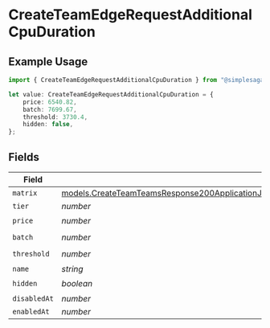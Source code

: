 # CreateTeamEdgeRequestAdditionalCpuDuration

## Example Usage

```typescript
import { CreateTeamEdgeRequestAdditionalCpuDuration } from "@simplesagar/vercel/models/createteamop.js";

let value: CreateTeamEdgeRequestAdditionalCpuDuration = {
    price: 6540.82,
    batch: 7699.67,
    threshold: 3730.4,
    hidden: false,
};
```

## Fields

| Field                                                                                                                                                                                                                                                | Type                                                                                                                                                                                                                                                 | Required                                                                                                                                                                                                                                             | Description                                                                                                                                                                                                                                          |
| ---------------------------------------------------------------------------------------------------------------------------------------------------------------------------------------------------------------------------------------------------- | ---------------------------------------------------------------------------------------------------------------------------------------------------------------------------------------------------------------------------------------------------- | ---------------------------------------------------------------------------------------------------------------------------------------------------------------------------------------------------------------------------------------------------- | ---------------------------------------------------------------------------------------------------------------------------------------------------------------------------------------------------------------------------------------------------- |
| `matrix`                                                                                                                                                                                                                                             | [models.CreateTeamTeamsResponse200ApplicationJSONResponseBodyBillingInvoiceItemsEdgeRequestAdditionalCpuDurationMatrix](../models/createteamteamsresponse200applicationjsonresponsebodybillinginvoiceitemsedgerequestadditionalcpudurationmatrix.md) | :heavy_minus_sign:                                                                                                                                                                                                                                   | N/A                                                                                                                                                                                                                                                  |
| `tier`                                                                                                                                                                                                                                               | *number*                                                                                                                                                                                                                                             | :heavy_minus_sign:                                                                                                                                                                                                                                   | N/A                                                                                                                                                                                                                                                  |
| `price`                                                                                                                                                                                                                                              | *number*                                                                                                                                                                                                                                             | :heavy_check_mark:                                                                                                                                                                                                                                   | N/A                                                                                                                                                                                                                                                  |
| `batch`                                                                                                                                                                                                                                              | *number*                                                                                                                                                                                                                                             | :heavy_check_mark:                                                                                                                                                                                                                                   | N/A                                                                                                                                                                                                                                                  |
| `threshold`                                                                                                                                                                                                                                          | *number*                                                                                                                                                                                                                                             | :heavy_check_mark:                                                                                                                                                                                                                                   | N/A                                                                                                                                                                                                                                                  |
| `name`                                                                                                                                                                                                                                               | *string*                                                                                                                                                                                                                                             | :heavy_minus_sign:                                                                                                                                                                                                                                   | N/A                                                                                                                                                                                                                                                  |
| `hidden`                                                                                                                                                                                                                                             | *boolean*                                                                                                                                                                                                                                            | :heavy_check_mark:                                                                                                                                                                                                                                   | N/A                                                                                                                                                                                                                                                  |
| `disabledAt`                                                                                                                                                                                                                                         | *number*                                                                                                                                                                                                                                             | :heavy_minus_sign:                                                                                                                                                                                                                                   | N/A                                                                                                                                                                                                                                                  |
| `enabledAt`                                                                                                                                                                                                                                          | *number*                                                                                                                                                                                                                                             | :heavy_minus_sign:                                                                                                                                                                                                                                   | N/A                                                                                                                                                                                                                                                  |